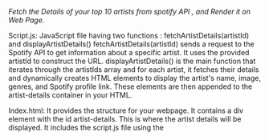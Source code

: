*Fetch the Details of your top 10 artists from spotify API , and Render it on Web Page.*

Script.js:
JavaScript file having two functions : 
fetchArtistDetails(artistId) and 
displayArtistDetails()
 fetchArtistDetails(artistId) sends a request to the Spotify API to get information about a specific artist. It uses the provided artistId to construct the URL.
 displayArtistDetails() is the main function that iterates through the artistIds array and for each artist, it fetches their details and dynamically creates HTML elements to display the artist's name, image, genres, and Spotify profile link. These elements are then appended to the artist-details container in your HTML.

 
Index.html:
It provides the structure for your webpage.
It contains a div element with the id artist-details. This is where the artist details will be displayed.
It includes the script.js file using the <script> tag. This allows your JavaScript code to be executed in the browser.
When you open the index.html file in a web browser, it will run the JavaScript code, which fetches information about the specified artists from the Spotify API and displays it dynamically on the webpage.


Web page:

![Screenshot 2023-09-15 160726](https://github.com/shravani-karupakala/PD-Internship-Assignments-2023/assets/145114405/c25c4abc-9d05-43a5-98ab-5fbbc321ec5e)
